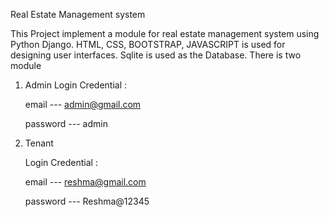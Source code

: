 Real Estate Management system


This Project implement a module for real estate management system using Python Django. HTML, CSS, BOOTSTRAP, JAVASCRIPT is used for designing user interfaces. Sqlite is used as the Database. There is two module


1. Admin
   Login Credential :
   
   email  --- admin@gmail.com
   
   password  --- admin

2. Tenant
 
   Login Credential :
   
   email --- reshma@gmail.com
   
   password --- Reshma@12345
